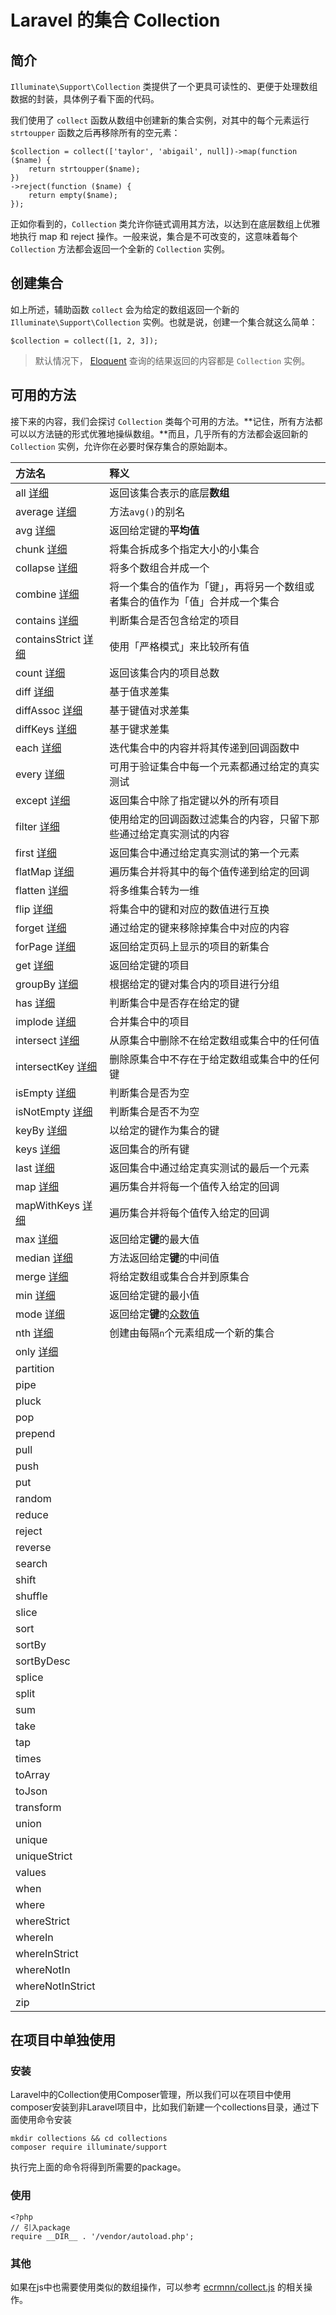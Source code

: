 # Laravel 的集合 Collection

## 简介

`Illuminate\Support\Collection` 类提供了一个更具可读性的、更便于处理数组数据的封装，具体例子看下面的代码。

我们使用了 `collect` 函数从数组中创建新的集合实例，对其中的每个元素运行 `strtoupper` 函数之后再移除所有的空元素：

```
$collection = collect(['taylor', 'abigail', null])->map(function ($name) {
    return strtoupper($name);
})
->reject(function ($name) {
    return empty($name);
});
```

正如你看到的，`Collection` 类允许你链式调用其方法，以达到在底层数组上优雅地执行 map 和 reject 操作。一般来说，集合是不可改变的，这意味着每个 `Collection` 方法都会返回一个全新的 `Collection` 实例。

## 创建集合

如上所述，辅助函数 `collect` 会为给定的数组返回一个新的 `Illuminate\Support\Collection` 实例。也就是说，创建一个集合就这么简单：

```
$collection = collect([1, 2, 3]);
```

> 默认情况下， [Eloquent](https://laravel.com/docs/5.5/eloquent) 查询的结果返回的内容都是 `Collection` 实例。

## 可用的方法

接下来的内容，我们会探讨 `Collection` 类每个可用的方法。**记住，所有方法都可以以方法链的形式优雅地操纵数组。**而且，几乎所有的方法都会返回新的 `Collection` 实例，允许你在必要时保存集合的原始副本。

| 方法名 | 释义 |
| :--- | :--- |
| all [详细](/collections/all.md) | 返回该集合表示的底层**数组** |
| average [详细](/collections/avg.md) | 方法`avg()`的别名 |
| avg [详细](/collections/avg.md) | 返回给定键的**平均值** |
| chunk [详细](/collections/chuck.md) | 将集合拆成多个指定大小的小集合 |
| collapse [详细](/collections/collapse.md) | 将多个数组合并成一个 |
| combine [详细](/collections/combine.md) | 将一个集合的值作为「键」，再将另一个数组或者集合的值作为「值」合并成一个集合 |
| contains [详细](/collections/contains.md) | 判断集合是否包含给定的项目 |
| containsStrict [详细](/collections/containsStrict.md) | 使用「严格模式」来比较所有值 |
| count [详细](/collections/count.md) | 返回该集合内的项目总数 |
| diff [详细](/collections/diff.md) | 基于值求差集 |
| diffAssoc [详细](/collections/diffAssoc.md) | 基于键值对求差集 |
| diffKeys [详细](/collections/diffKeys.md) | 基于键求差集 |
| each [详细](/collections/each.md) | 迭代集合中的内容并将其传递到回调函数中 |
| every [详细](/every) | 可用于验证集合中每一个元素都通过给定的真实测试 |
| except [详细](/collections/except.md) | 返回集合中除了指定键以外的所有项目 |
| filter [详细](/collections/filter.md) | 使用给定的回调函数过滤集合的内容，只留下那些通过给定真实测试的内容 |
| first [详细](/collections/first.md) | 返回集合中通过给定真实测试的第一个元素 |
| flatMap [详细](/collections/flatMap.md) | 遍历集合并将其中的每个值传递到给定的回调 |
| flatten [详细](/collections/flatten.md)| 将多维集合转为一维 |
| flip [详细](/collections/flip.md) | 将集合中的键和对应的数值进行互换 |
| forget [详细](/collections/forget.md) | 通过给定的键来移除掉集合中对应的内容 |
| forPage [详细](/collections/forPage.md) | 返回给定页码上显示的项目的新集合 |
| get [详细](/collections/get.md) | 返回给定键的项目 |
| groupBy [详细](/collections/groupBy.md) | 根据给定的键对集合内的项目进行分组 |
| has [详细](/collections/has.md) | 判断集合中是否存在给定的键 |
| implode [详细](/collections/implode.md) | 合并集合中的项目 |
| intersect [详细](/collections/intersect.md) | 从原集合中删除不在给定数组或集合中的任何值 |
| intersectKey [详细](/collections/intersectKey.md) | 删除原集合中不存在于给定数组或集合中的任何键 |
| isEmpty [详细](/collections/isEmpty.md) | 判断集合是否为空 |
| isNotEmpty [详细](/collections/isNotEmpty.md) | 判断集合是否不为空 |
| keyBy [详细](/collections/keyBy.md) | 以给定的键作为集合的键 |
| keys [详细](/collections/keys.md) | 返回集合的所有键 |
| last [详细](/collections/last.md) | 返回集合中通过给定真实测试的最后一个元素 |
| map [详细](/collections/map.md) | 遍历集合并将每一个值传入给定的回调 |
| mapWithKeys [详细](/collections/mapWithKeys.md) | 遍历集合并将每个值传入给定的回调 |
| max [详细](/collections/max.md) | 返回给定**键**的最大值 |
| median [详细](/collections/median.md) | 方法返回给定**键**的中间值 |
| merge [详细](/collections/merge.md) | 将给定数组或集合合并到原集合 |
| min [详细](/collections/min.md) | 返回给定键的最小值 |
| mode [详细](/collections/mode.md) | 返回给定**键**的[众数值](https://baike.baidu.com/item/%E4%BC%97%E6%95%B0/44796 "百度百科-众数值") |
| nth [详细](/collections/nth.md) | 创建由每隔`n`个元素组成一个新的集合 |
| only [详细](/collections/only.md) |  |
| partition |  |
| pipe |  |
| pluck |  |
| pop |  |
| prepend |  |
| pull |  |
| push |  |
| put |  |
| random |  |
| reduce |  |
| reject |  |
| reverse |  |
| search |  |
| shift |  |
| shuffle |  |
| slice |  |
| sort |  |
| sortBy |  |
| sortByDesc |  |
| splice |  |
| split |  |
| sum |  |
| take |  |
| tap |  |
| times |  |
| toArray |  |
| toJson |  |
| transform |  |
| union |  |
| unique |  |
| uniqueStrict |  |
| values |  |
| when |  |
| where |  |
| whereStrict |  |
| whereIn |  |
| whereInStrict |  |
| whereNotIn |  |
| whereNotInStrict |  |
| zip |  |

## 在项目中单独使用

### 安装

Laravel中的Collection使用Composer管理，所以我们可以在项目中使用composer安装到非Laravel项目中，比如我们新建一个collections目录，通过下面使用命令安装

```
mkdir collections && cd collections
composer require illuminate/support
```

执行完上面的命令将得到所需要的package。

### 使用

```
<?php
// 引入package
require __DIR__ . '/vendor/autoload.php';
```

### 其他

如果在js中也需要使用类似的数组操作，可以参考 [ecrmnn/collect.js](https://github.com/ecrmnn/collect.js) 的相关操作。

